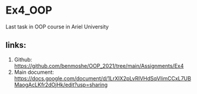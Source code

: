 # Ex4_OOP
Last task in OOP course in Ariel University
## links:
1. Github: https://github.com/benmoshe/OOP_2021/tree/main/Assignments/Ex4
2. Main document: https://docs.google.com/document/d/1LrXIX2pLvRIVHdSqVIimCCxL7UBMaogAcLKfr2dOjHk/edit?usp=sharing


